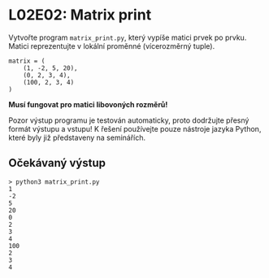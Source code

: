 # L02E02: Matrix print
Vytvořte program `matrix_print.py`, který vypíše matici prvek po prvku. Matici reprezentujte v lokální proměnné (vícerozměrný tuple).

```
matrix = (
    (1, -2, 5, 20),
    (0, 2, 3, 4),
    (100, 2, 3, 4)
)
```

**Musí fungovat pro matici libovoných rozměrů!**

Pozor výstup programu je testován automaticky, proto dodržujte přesný formát výstupu a vstupu! K řešení používejte pouze nástroje jazyka Python, které byly již představeny na seminářích.

## Očekávaný výstup
```
> python3 matrix_print.py
1
-2
5
20
0
2
3
4
100
2
3
4
```
